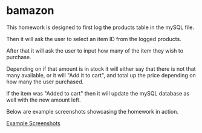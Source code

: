 # bamazon

This homework is designed to first log the products table in the mySQL file.

Then it will ask the user to select an item ID from the logged products.

After that it will ask the user to input how many of the item they wish to purchase.

Depending on if that amount is in stock it will either say that there is not that many available,
or it will "Add it to cart", and total up the price depending on how many the user purchased.

If the item was "Added to cart" then it will update the mySQL database as well with the new amount left.

Below are example screenshots showcasing the homework in action.

[Example Screenshots](https://drive.google.com/open?id=1cBOHle8HU7M2jbe7Z1LTwuweHpjsXLBI)